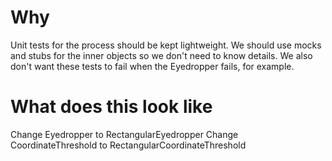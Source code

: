# Why
Unit tests for the process should be kept lightweight.
We should use mocks and stubs for the inner objects so we don't need to know details.
We also don't want these tests to fail when the Eyedropper fails, for example.

# What does this look like
Change Eyedropper to RectangularEyedropper
Change CoordinateThreshold to RectangularCoordinateThreshold
